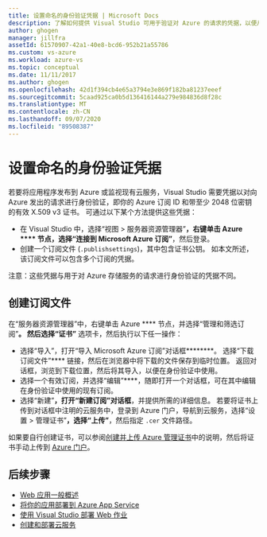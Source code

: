 ```yaml
---
title: 设置命名的身份验证凭据 | Microsoft Docs
description: 了解如何提供 Visual Studio 可用于验证对 Azure 的请求的凭据，以便从 Visual Studio 将应用程序发布到 Azure 或者监视现有云服务。
author: ghogen
manager: jillfra
assetId: 61570907-42a1-40e8-bcd6-952b21a55786
ms.custom: vs-azure
ms.workload: azure-vs
ms.topic: conceptual
ms.date: 11/11/2017
ms.author: ghogen
ms.openlocfilehash: 42d1f394cb4e65a3794e3e869f182ba81237eeef
ms.sourcegitcommit: 5caad925ca0b5d136416144a279e984836d8f28c
ms.translationtype: MT
ms.contentlocale: zh-CN
ms.lasthandoff: 09/07/2020
ms.locfileid: "89508387"
---
```

# <a name="set-up-named-authentication-credentials"></a>设置命名的身份验证凭据

若要将应用程序发布到 Azure 或监视现有云服务，Visual Studio 需要凭据以对向 Azure 发出的请求进行身份验证，即你的 Azure 订阅 ID 和带至少 2048 位密钥的有效 X.509 v3 证书。 可通过以下某个方法提供这些凭据：

- 在 Visual Studio 中，选择“视图 > 服务器资源管理器”****，右键单击 Azure **** 节点，选择“连接到 Microsoft Azure 订阅”****，然后登录。
- 创建一个订阅文件 (`.publishsettings`)，其中包含证书公钥。 如本文所述，该订阅文件可以包含多个订阅的凭据。

注意：这些凭据与用于对 Azure 存储服务的请求进行身份验证的凭据不同。

## <a name="create-a-subscription-file"></a>创建订阅文件

在“服务器资源管理器”中，右键单击 Azure **** 节点，并选择“管理和筛选订阅”****。 然后选择“证书”**** 选项卡，然后执行以下任一操作：

- 选择“导入”，打开“导入 Microsoft Azure 订阅”对话框********。 选择“下载订阅文件”**** 链接，然后在浏览器中将下载的文件保存到临时位置。 返回对话框，浏览到下载位置，然后将其导入，以便在身份验证中使用。
- 选择一个有效订阅，并选择“编辑”****，随即打开一个对话框，可在其中编辑在身份验证中使用的现有订阅。
- 选择“新建”****，打开“新建订阅”对话框****，并提供所需的详细信息。 若要将证书上传到对话框中注明的云服务中，登录到 Azure 门户，导航到云服务，选择“设置 > 管理证书”****，选择“上传”****，然后指定 `.cer` 文件路径。

如果要自行创建证书，可以参阅[创建并上传 Azure 管理证书](/azure/cloud-services/cloud-services-certs-create)中的说明，然后将证书手动上传到 [Azure 门户](https://portal.azure.com/)。

## <a name="next-steps"></a>后续步骤

- [Web 应用一般概述](/azure/app-service/)
- [将你的应用部署到 Azure App Service](/azure/app-service/app-service-deploy-local-git)
- [使用 Visual Studio 部署 Web 作业](/azure/app-service/websites-dotnet-deploy-webjobs)
- [创建和部署云服务](/azure/cloud-services/cloud-services-how-to-create-deploy-portal)
